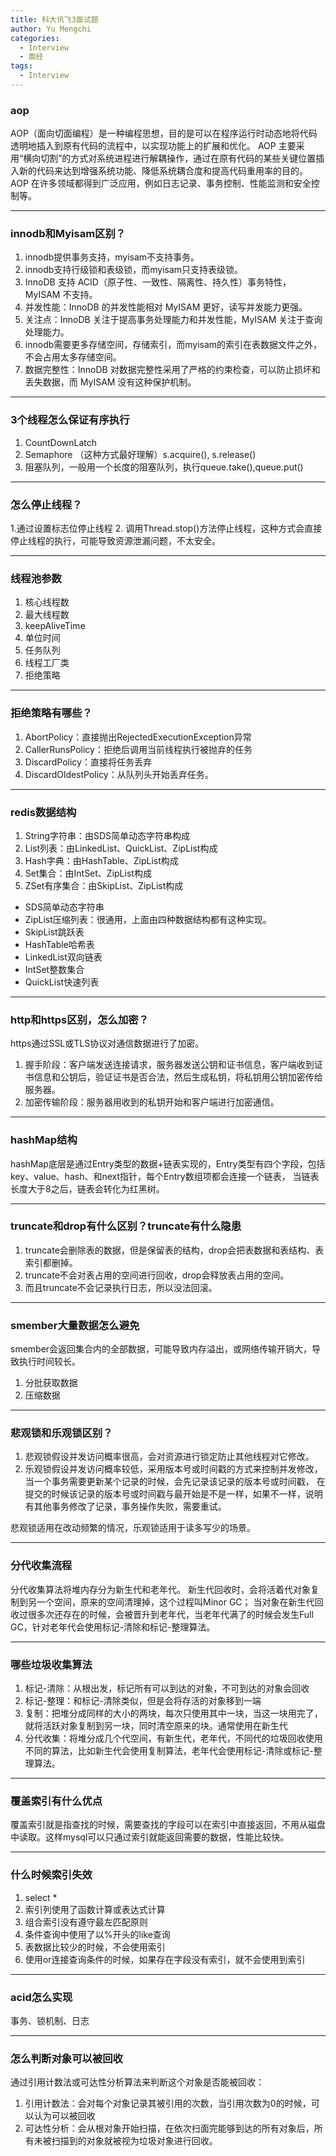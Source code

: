 ```yaml
---
title: 科大讯飞3面试题
author: Yu Mengchi
categories:
  - Interview
  - 面经
tags:
  - Interview
---
```

  
### aop
AOP（面向切面编程）是一种编程思想，目的是可以在程序运行时动态地将代码透明地插入到原有代码的流程中，以实现功能上的扩展和优化。
AOP 主要采用“横向切割”的方式对系统进程进行解耦操作，通过在原有代码的某些关键位置插入新的代码来达到增强系统功能、降低系统耦合度和提高代码重用率的目的。
AOP 在许多领域都得到广泛应用，例如日志记录、事务控制、性能监测和安全控制等。

---
### innodb和Myisam区别？
1. innodb提供事务支持，myisam不支持事务。
2. innodb支持行级锁和表级锁，而myisam只支持表级锁。
3. InnoDB 支持 ACID（原子性、一致性、隔离性、持久性）事务特性，MyISAM 不支持。
4. 并发性能：InnoDB 的并发性能相对 MyISAM 更好，读写并发能力更强。
5. 关注点：InnoDB 关注于提高事务处理能力和并发性能，MyISAM 关注于查询处理能力。
6. innodb需要更多存储空间，存储索引，而myisam的索引在表数据文件之外，不会占用太多存储空间。
7. 数据完整性：InnoDB 对数据完整性采用了严格的约束检查，可以防止损坏和丢失数据，而 MyISAM 没有这种保护机制。

---
### 3个线程怎么保证有序执行
1. CountDownLatch
2. Semaphore （这种方式最好理解）s.acquire(), s.release()
3. 阻塞队列，一般用一个长度的阻塞队列，执行queue.take(),queue.put()

---
### 怎么停止线程？
1.通过设置标志位停止线程
2. 调用Thread.stop()方法停止线程，这种方式会直接停止线程的执行，可能导致资源泄漏问题，不太安全。

---
### 线程池参数
1. 核心线程数
2. 最大线程数
3. keepAliveTime
4. 单位时间
5. 任务队列
6. 线程工厂类
7. 拒绝策略

---
### 拒绝策略有哪些？
1. AbortPolicy：直接抛出RejectedExecutionException异常
2. CallerRunsPolicy：拒绝后调用当前线程执行被抛弃的任务
3. DiscardPolicy：直接将任务丢弃
4. DiscardOldestPolicy：从队列头开始丢弃任务。

---
### redis数据结构
1. String字符串：由SDS简单动态字符串构成
2. List列表：由LinkedList、QuickList、ZipList构成
3. Hash字典：由HashTable、ZipList构成
4. Set集合：由IntSet、ZipList构成
5. ZSet有序集合：由SkipList、ZipList构成

- SDS简单动态字符串
- ZipList压缩列表：很通用，上面由四种数据结构都有这种实现。
- SkipList跳跃表
- HashTable哈希表
- LinkedList双向链表
- IntSet整数集合
- QuickList快速列表

---
### http和https区别，怎么加密？
https通过SSL或TLS协议对通信数据进行了加密。
1. 握手阶段：客户端发送连接请求，服务器发送公钥和证书信息，客户端收到证书信息和公钥后，验证证书是否合法，然后生成私钥，将私钥用公钥加密传给服务器。
2. 加密传输阶段：服务器用收到的私钥开始和客户端进行加密通信。

---
### hashMap结构
hashMap底层是通过Entry类型的数据+链表实现的，Entry类型有四个字段，包括key、value、hash、和next指针，每个Entry数组项都会连接一个链表，
当链表长度大于8之后，链表会转化为红黑树。

---
### truncate和drop有什么区别？truncate有什么隐患
1. truncate会删除表的数据，但是保留表的结构，drop会把表数据和表结构、表索引都删掉。
2. truncate不会对表占用的空间进行回收，drop会释放表占用的空间。
3. 而且truncate不会记录执行日志，所以没法回滚。

---
### smember大量数据怎么避免
smember会返回集合内的全部数据，可能导致内存溢出，或网络传输开销大，导致执行时间较长。
1. 分批获取数据
2. 压缩数据

---
### 悲观锁和乐观锁区别？
1. 悲观锁假设并发访问概率很高，会对资源进行锁定防止其他线程对它修改。
2. 乐观锁假设并发访问概率较低，采用版本号或时间戳的方式来控制并发修改，当一个事务需要更新某个记录的时候，会先记录该记录的版本号或时间戳，
在提交的时候该记录的版本号或时间戳与最开始是不是一样，如果不一样，说明有其他事务修改了记录，事务操作失败，需要重试。

悲观锁适用在改动频繁的情况，乐观锁适用于读多写少的场景。

---
### 分代收集流程
分代收集算法将堆内存分为新生代和老年代。
新生代回收时，会将活着代对象复制到另一个空间，原来的空间清理掉，这个过程叫Minor GC；
当对象在新生代回收过很多次还存在的时候，会被晋升到老年代，当老年代满了的时候会发生Full GC，针对老年代会使用标记-清除和标记-整理算法。

---
### 哪些垃圾收集算法
1. 标记-清除：从根出发，标记所有可以到达的对象，不可到达的对象会回收
2. 标记-整理：和标记-清除类似，但是会将存活的对象移到一端
3. 复制：把堆分成同样的大小的两块，每次只使用其中一块，当这一块用完了，就将活跃对象复制到另一块，同时清空原来的块。通常使用在新生代
4. 分代收集：将堆分成几个代空间，有新生代，老年代，不同代的垃圾回收使用不同的算法，比如新生代会使用复制算法，老年代会使用标记-清除或标记-整理算法。

---
### 覆盖索引有什么优点
覆盖索引就是指查找的时候，需要查找的字段可以在索引中直接返回，不用从磁盘中读取。这样mysql可以只通过索引就能返回需要的数据，性能比较快。

---
### 什么时候索引失效
1. select *
2. 索引列使用了函数计算或表达式计算
3. 组合索引没有遵守最左匹配原则
4. 条件查询中使用了以%开头的like查询
5. 表数据比较少的时候，不会使用索引
6. 使用or连接查询条件的时候，如果存在字段没有索引，就不会使用到索引

---
### acid怎么实现
事务、锁机制、日志

---
### 怎么判断对象可以被回收
通过引用计数法或可达性分析算法来判断这个对象是否能被回收：
1. 引用计数法：会对每个对象记录其被引用的次数，当引用次数为0的时候，可以认为可以被回收
2. 可达性分析：会从根对象开始扫描，在依次扫面完能够到达的所有对象后，所有未被扫描到的对象就被视为垃圾对象进行回收。
